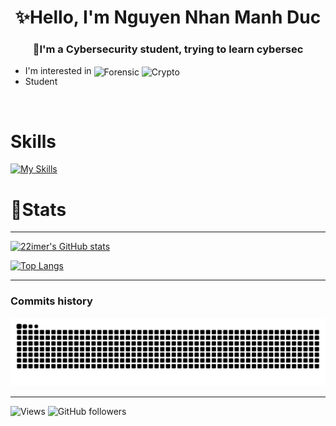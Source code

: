 <h1 style="text-align:center;">✨Hello, I'm Nguyen Nhan Manh Duc</h1>
<h3 style="text-align:center;">🎒I'm a Cybersecurity student, trying to learn cybersec</h3>

- I'm interested in <img src="https://img.shields.io/badge/Forensic-FFF00?style=flat" alt="Forensic" style="position:relative; top:2px">
  <img src="https://img.shields.io/badge/Crypto-FF0000?style=flat"   alt="Crypto"   style="position:relative; top:2px">
- Student

<br />

# Skills

[![My Skills](https://skillicons.dev/icons?i=python,cpp,bash&theme=dark)](https://skillicons.dev)

# 📝Stats
---
[![22imer's GitHub stats](https://github-readme-stats.vercel.app/api?username=22imer&show_icons=true&theme=radical)](https://github.com/anuraghazra/github-readme-stats)

[![Top Langs](https://github-readme-stats.vercel.app/api/top-langs/?username=22imer&theme=radical)](https://github.com/anuraghazra/github-readme-stats)


---
### Commits history
<pictures>
  <source media="(prefers-color-scheme: dark)" srcset="https://raw.githubusercontent.com/22imer/22imer/output/github-contribution-grid-snake-dark.svg">
  <source media="(prefers-color-scheme: light)" srcset="https://raw.githubusercontent.com/22imer/22imer/output/github-contribution-grid-snake.svg">
  <img alt="github contribution grid snake animation" src="https://raw.githubusercontent.com/22imer/22imer/output/github-contribution-grid-snake.svg">
</picture>

---

![Views](https://komarev.com/ghpvc/?username=22imer&color=069494&style=for-the-badge)
![GitHub followers](https://img.shields.io/github/followers/22imer?style=for-the-badge&color=white)

